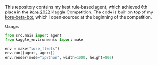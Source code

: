 This repository contains my best rule-based agent, 
which achieved 6th place in the 
[Kore 2022](https://www.kaggle.com/competitions/kore-2022) 
Kaggle Competition. The code is built on top of my
[kore-beta-bot](https://github.com/w9PcJLyb/kore-beta-bot), 
which I open-sourced at the beginning of the competition.

Usage:

```python
from src.main import agent
from kaggle_environments import make

env = make("kore_fleets")
env.run([agent, agent])
env.render(mode="ipython", width=1000, height=800)
```
